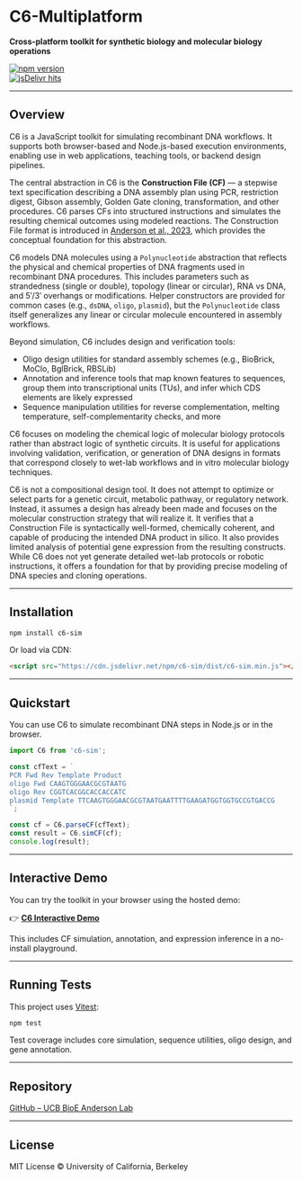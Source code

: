 # C6-Multiplatform

**Cross-platform toolkit for synthetic biology and molecular biology operations**

[![npm version](https://img.shields.io/npm/v/c6-sim.svg?style=flat)](https://www.npmjs.com/package/c6-sim)  
[![jsDelivr hits](https://data.jsdelivr.com/v1/package/npm/c6-sim/badge)](https://www.jsdelivr.com/package/npm/c6-sim)

---

## Overview

C6 is a JavaScript toolkit for simulating recombinant DNA workflows. It supports both browser-based and Node.js-based execution environments, enabling use in web applications, teaching tools, or backend design pipelines.

The central abstraction in C6 is the **Construction File (CF)** — a stepwise text specification describing a DNA assembly plan using PCR, restriction digest, Gibson assembly, Golden Gate cloning, transformation, and other procedures. C6 parses CFs into structured instructions and simulates the resulting chemical outcomes using modeled reactions.
The Construction File format is introduced in [Anderson et al., 2023](https://pubmed.ncbi.nlm.nih.gov/37956196/), which provides the conceptual foundation for this abstraction.

C6 models DNA molecules using a `Polynucleotide` abstraction that reflects the physical and chemical properties of DNA fragments used in recombinant DNA procedures. This includes parameters such as strandedness (single or double), topology (linear or circular), RNA vs DNA, and 5′/3′ overhangs or modifications. Helper constructors are provided for common cases (e.g., `dsDNA`, `oligo`, `plasmid`), but the `Polynucleotide` class itself generalizes any linear or circular molecule encountered in assembly workflows.

Beyond simulation, C6 includes design and verification tools:

- Oligo design utilities for standard assembly schemes (e.g., BioBrick, MoClo, BglBrick, RBSLib)
- Annotation and inference tools that map known features to sequences, group them into transcriptional units (TUs), and infer which CDS elements are likely expressed
- Sequence manipulation utilities for reverse complementation, melting temperature, self-complementarity checks, and more


C6 focuses on modeling the chemical logic of molecular biology protocols rather than abstract logic of synthetic circuits. It is useful for applications involving validation, verification, or generation of DNA designs in formats that correspond closely to wet-lab workflows and in vitro molecular biology techniques.

C6 is not a compositional design tool. It does not attempt to optimize or select parts for a genetic circuit, metabolic pathway, or regulatory network. Instead, it assumes a design has already been made and focuses on the molecular construction strategy that will realize it. It verifies that a Construction File is syntactically well-formed, chemically coherent, and capable of producing the intended DNA product in silico. It also provides limited analysis of potential gene expression from the resulting constructs. While C6 does not yet generate detailed wet-lab protocols or robotic instructions, it offers a foundation for that by providing precise modeling of DNA species and cloning operations.

---

## Installation

```bash
npm install c6-sim
```

Or load via CDN:

```html
<script src="https://cdn.jsdelivr.net/npm/c6-sim/dist/c6-sim.min.js"></script>
```

---
## Quickstart

You can use C6 to simulate recombinant DNA steps in Node.js or in the browser.

```javascript
import C6 from 'c6-sim';

const cfText = `
PCR Fwd Rev Template Product
oligo Fwd CAAGTGGGAACGCGTAATG
oligo Rev CGGTCACGGCACCACCATC
plasmid Template TTCAAGTGGGAACGCGTAATGAATTTTGAAGATGGTGGTGCCGTGACCG
`;

const cf = C6.parseCF(cfText);
const result = C6.simCF(cf);
console.log(result);
```

---

## Interactive Demo

You can try the toolkit in your browser using the hosted demo:

👉 [**C6 Interactive Demo**](https://ucb-bioe-anderson-lab.github.io/C6-Multiplatform)

This includes CF simulation, annotation, and expression inference in a no-install playground.

---

## Running Tests

This project uses [Vitest](https://vitest.dev):

```bash
npm test
```

Test coverage includes core simulation, sequence utilities, oligo design, and gene annotation.

---

## Repository

[GitHub – UCB BioE Anderson Lab](https://github.com/UCB-BioE-Anderson-Lab/C6-Multiplatform)

---

## License

MIT License © University of California, Berkeley
